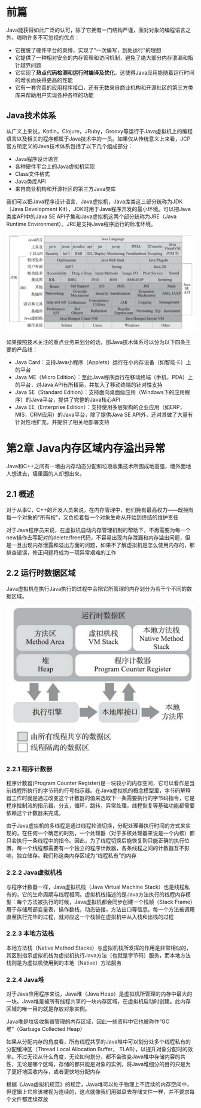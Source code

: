# 前篇

Java能获得如此广泛的认可，除了它拥有一门结构严谨，面对对象的编程语言之外，嗨哟许多不可忽视的优点：

- 它摆脱了硬件平台的束缚，实现了“一次编写，到处运行”的理想
- 它提供了一种相对安全的内存管理和访问机制，避免了绝大部分内存泄漏和指针越界问题
- 它实现了**热点代码检测和运行时编译及优化**，这使得Java应用能随着运行时间的增长而获得更高的性能
- 它有一套完善的应用程序接口，还有无数来自商业机构和开源社区的第三方类库来帮助用户实现各种各样的功能

## Java技术体系

从广义上来说，Kotlin，Clojure，JRuby，Groovy等运行于Java虚拟机上的编程语言以及相关的程序都属于Java技术中的一员。如果仅从传统意义上来看，JCP官方所定义的Java技术体系包括了以下几个组成部分：

- Java程序设计语言
- 各种硬件平台上的Java虚拟机实现
- Class文件格式
- Java类库API
- 来自商业机构和开源社区的第三方Java类库

我们可以把Java程序设计语言，Java虚拟机，Java库类这三部分统称为JDK（Java Development Kit），JDK时用于Java程序开发的最小环境。可以把Java类库API中的Java SE API子集和Java虚拟机这两个部分统称为JRE（Java Runtime Environment）。JRE是支持Java程序运行的标准环境。

![image-20211125013409866](JVM.assets/image-20211125013409866.png)

如果按照技术关注的重点业务来划分的话，那Java技术体系可以分为以下四条主要的产品线：

- Java Card：支持Java小程序（Applets）运行在小内存设备（如智能卡）上的平台
- Java ME（Micro Edition）：至此Java程序运行在移动终端（手机，PDA）上的平台，对Java API有所精简，并加入了移动终端的针对性支持
- Java SE（Standard Edition）：支持面向桌面级应用（Windows下的应用程序）的Java平台，提供了完整的Java核心API
- Java EE（Enterprise Edition）：支持使用多层架构的企业应用（如ERP，MIS，CRM应用）的Java平台，除了提供Java SE API外，还对其做了大量有针对性地扩充，并提供了相关地部署支持



# 第2章 Java内存区域内存溢出异常

Java和C++之间有一堵由内存动态分配和垃圾收集技术所围成地高强，墙外面地人想进去，墙里面的人却想出来。

## 2.1 概述

对于从事C，C++的开发人员来说，在内存管理中，他们拥有最高权力——既拥有每一个对象的“所有权”，又负担着每一个对象生命从开始到终结的维护责任

对于Java程序员来说，在虚拟机自动内存管理机制的帮助下，不再需要为每一个new操作去写配对的delete/free代码，不容易出现内存泄漏和内存溢出问题，但是一旦出现内存泄露和溢出方面的问题，如果不了解虚拟机是怎么使用内存的，那排查错误，修正问题将成为一项异常艰难的工作

## 2.2 运行时数据区域

Java虚拟机在执行Java执行的过程中会把它所管理的内存划分为若干个不同的数据区域。

<img src="JVM.assets/image-20211125230657717.png" alt="image-20211125230657717" style="zoom:67%;" />



### 2.2.1 程序计数器

程序计数器(Program Counter Register)是一块较小的内存空间，它可以看作是当前线程所执行的字节码的行号指示器。在Java虚拟机的概念模型里，字节码解释器工作时就是通过改变这个计数器的值来选取下一条需要执行的字节码指令，它是程序控制流的指示器，分支，循环，跳转，异常处理，线程恢复等基础功能都需要依赖这个计数器来完成。

由于Java虚拟机的多线程是通过线程轮流切换，分配处理器执行时间的方式来实现的，在任何一个确定的时刻，一个处理器（对于多核处理器来说是一个内核）都只会执行一条线程中的指令。因此，为了线程切换后能恢复到只能正确的执行位置，每一个线程都需要有一个独立的程序计数器，各条线程之间的计数器互不影响，独立储存。我们称这类内存区域为“线程私有”的内存

### 2.2.2 Java虚拟机栈

与程序计数器一样，Java虚拟机栈（Java Virtual Machine Stack）也是线程私有的，它的生命周期与线程相同。虚拟机栈描述的是Java方法执行的线程内存模型：每个方法被执行的时候，Java虚拟机都会同步创建一个栈帧（Stack Frame）用于存储局部变量表，操作数栈，动态链接，方法出口等信息。每一个方法被调用直至执行完毕的过程，就对应这一个栈帧在虚拟机中从入栈和出栈的过程

### 2.2.3 本地方法栈

本地方法栈（Native Method Stacks）与虚拟机栈所发挥的作用是非常相似的，其区别指示虚拟机栈为虚拟机执行Java方法（也就是字节码）服务，而本地方法栈则是为虚拟机使用到的本地（Native）方法服务

### 2.2.4 Java堆

对于Java应用程序来说，Java堆（Java Heap）是虚拟机所管理的内存中最大的一块。Java堆是被所有线程共享的一块内存区域，在虚拟机启动时创建。此内存区域的唯一目的就是存放对象实例。

Java堆是垃圾收集器管理的内存区域，因此一些资料中它也被称作“GC堆”（Garbage Collected Heap）

如果从分配内存的角度看，所有线程共享的Java堆中可以划分处多个线程私有的分配缓冲区（Thread Local Allocation Buffer， TLAB），以提升对象分配时的效率。不过无论从什么角度，无论如何划分，都不会改变Java堆中存储内容的共性，无论是哪个区域，存储的都只能是对象的实例，将Java堆细分的目的只是为了更好地回收内存，或者更快地分配内存

根据《Java虚拟机规范》的规定，Java堆可以处于物理上不连续的内存空间中，但逻辑上它应该被视为连续的，这点就像我们用磁盘去存储文件一样，并不要求每个文件都连续存放

























